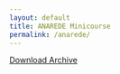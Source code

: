 ```yaml
---
layout: default
title: ANAREDE Minicourse
permalink: /anarede/
---
```


<a href="./files/minicurso_anarede.zip" 
   onclick="event.preventDefault(); 
            gtag('event', 'download', {
                'event_category': 'file',
                'event_label': 'minicurso_anarede.zip',
                'value': 1
            }); 
            var link = document.createElement('a');
            link.href = './files/minicurso_anarede.zip';
            link.download = 'minicurso_anarede.zip';
            document.body.appendChild(link);
            link.click();
            document.body.removeChild(link);">
   Download Archive
</a>